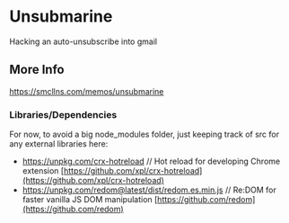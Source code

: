 # Unsubmarine

Hacking an auto-unsubscribe into gmail

## More Info

https://smcllns.com/memos/unsubmarine

### Libraries/Dependencies

For now, to avoid a big node_modules folder, just keeping track of src for any external libraries here:

- https://unpkg.com/crx-hotreload // Hot reload for developing Chrome extension [https://github.com/xpl/crx-hotreload](https://github.com/xpl/crx-hotreload)
- https://unpkg.com/redom@latest/dist/redom.es.min.js // Re:DOM for faster vanilla JS DOM manipulation [https://github.com/redom](https://github.com/redom)
